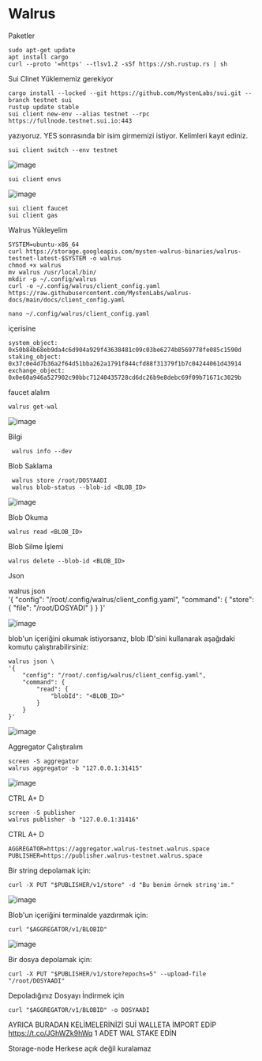 # Walrus

 Paketler

    sudo apt-get update
    apt install cargo
    curl --proto '=https' --tlsv1.2 -sSf https://sh.rustup.rs | sh 
    
  Sui Clinet Yüklememiz gerekiyor
  
    cargo install --locked --git https://github.com/MystenLabs/sui.git --branch testnet sui
    rustup update stable
    sui client new-env --alias testnet --rpc https://fullnode.testnet.sui.io:443
  yazıyoruz. YES sonrasında bir isim girmemizi istiyor. Kelimleri kayıt ediniz.
   
    sui client switch --env testnet
 
 ![image](https://github.com/user-attachments/assets/a3257ef1-50a1-444c-a66b-c762ab5238d0)

    sui client envs

 ![image](https://github.com/user-attachments/assets/ca3196ec-2d07-483f-af3a-6d5647561488)

    sui client faucet
    sui client gas


Walrus Yükleyelim

    SYSTEM=ubuntu-x86_64
    curl https://storage.googleapis.com/mysten-walrus-binaries/walrus-testnet-latest-$SYSTEM -o walrus
    chmod +x walrus
    mv walrus /usr/local/bin/
    mkdir -p ~/.config/walrus
    curl -o ~/.config/walrus/client_config.yaml https://raw.githubusercontent.com/MystenLabs/walrus-docs/main/docs/client_config.yaml

    nano ~/.config/walrus/client_config.yaml
içerisine

    system_object: 0x50b84b68eb9da4c6d904a929f43638481c09c03be6274b8569778fe085c1590d
    staking_object: 0x37c0e4d7b36a2f64d51bba262a1791f844cfd88f31379f1b7c04244061d43914
    exchange_object: 0x0e60a946a527902c90bbc71240435728cd6dc26b9e8debc69f09b71671c3029b

faucet alalım
    
    walrus get-wal
![image](https://github.com/user-attachments/assets/0e75acf4-73bb-4bac-a125-5b54a7dbc027)


Bilgi 

     walrus info --dev
 
 
 
 Blob Saklama

     walrus store /root/DOSYAADI
     walrus blob-status --blob-id <BLOB_ID>

![image](https://github.com/user-attachments/assets/03a422e2-68dd-445e-a568-34f2aa6abb0b)


 Blob Okuma

    walrus read <BLOB_ID>
    
 Blob Silme İşlemi
 
    walrus delete --blob-id <BLOB_ID>

Json
 

walrus json \
    '{
        "config": "/root/.config/walrus/client_config.yaml",
        "command": {
            "store": {
                "file": "/root/DOSYADI"
            }
        }
    }'


![image](https://github.com/user-attachments/assets/0968b535-3fd8-4bb1-8764-8471d7b442dc)



blob'un içeriğini okumak istiyorsanız, blob ID'sini kullanarak aşağıdaki komutu çalıştırabilirsiniz:


    walrus json \
    '{
        "config": "/root/.config/walrus/client_config.yaml",
        "command": {
            "read": {
                "blobId": "<BLOB_ID>"
            }
        }
    }'

![image](https://github.com/user-attachments/assets/15ca373a-5d0c-481f-9765-a95910f6dfad)

Aggregator Çalıştıralım

    screen -S aggregator
    walrus aggregator -b "127.0.0.1:31415"
    
![image](https://github.com/user-attachments/assets/5a8ec78b-16d8-45f9-b289-cd4701e3bb5c)

CTRL A+ D

    screen -S publisher
    walrus publisher -b "127.0.0.1:31416" 

CTRL A+ D

    AGGREGATOR=https://aggregator.walrus-testnet.walrus.space
    PUBLISHER=https://publisher.walrus-testnet.walrus.space

Bir string depolamak için:
    
    curl -X PUT "$PUBLISHER/v1/store" -d "Bu benim örnek string'im."
    
  ![image](https://github.com/user-attachments/assets/dd997e52-5b77-494c-b43d-a7e3cc942bfe)

  Blob'un içeriğini terminalde yazdırmak için:

    curl "$AGGREGATOR/v1/BLOBID"
    
 ![image](https://github.com/user-attachments/assets/ca5b4895-30df-4600-be18-a8f9691a0375)

Bir dosya depolamak için:

    curl -X PUT "$PUBLISHER/v1/store?epochs=5" --upload-file "/root/DOSYAADI"

Depoladığınız Dosyayı İndirmek için

    curl "$AGGREGATOR/v1/BLOBID" -o DOSYAADI



AYRICA BURADAN KELİMELERİNİZİ SUİ WALLETA İMPORT EDİP https://t.co/JGhWZk9hWq 1 ADET WAL STAKE EDİN

Storage-node Herkese açık değil kuralamaz
